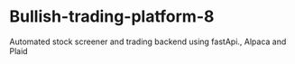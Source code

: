 # Bullish-trading-platform-8
Automated stock screener and trading backend using fastApi., Alpaca and Plaid
